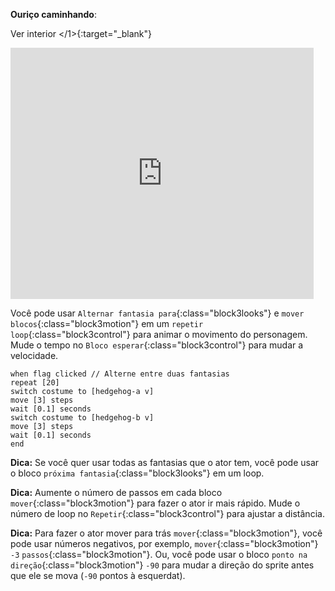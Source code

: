 **Ouriço caminhando</a>**:

Ver interior </1>{:target="_blank"}</p>

<div class="scratch-preview">
  <iframe allowtransparency="true" width="485" height="402" src="https://scratch.mit.edu/projects/embed/499398615/?autostart=false" frameborder="0"></iframe>
</div>

Você pode usar `Alternar fantasia para`{:class="block3looks"} e `mover blocos`{:class="block3motion"} em um `repetir loop`{:class="block3control"} para animar o movimento do personagem. Mude o tempo no `Bloco esperar`{:class="block3control"} para mudar a velocidade.



```blocks3
when flag clicked // Alterne entre duas fantasias
repeat [20]
switch costume to [hedgehog-a v]
move [3] steps
wait [0.1] seconds
switch costume to [hedgehog-b v]
move [3] steps
wait [0.1] seconds
end
```


**Dica:** Se você quer usar todas as fantasias que o ator tem, você pode usar o bloco `próxima fantasia`{:class="block3looks"} em um loop.

**Dica:** Aumente o número de passos em cada bloco `mover`{:class="block3motion"} para fazer o ator ir mais rápido. Mude o número de loop no `Repetir`{:class="block3control"} para ajustar a distância.

**Dica:** Para fazer o ator mover para trás `mover`{:class="block3motion"}, você pode usar números negativos, por exemplo, `mover`{:class="block3motion"} `-3` `passos`{:class="block3motion"}. Ou, você pode usar o bloco `ponto na direção`{:class="block3motion"} `-90` para mudar a direção do sprite antes que ele se mova (`-90` pontos à esquerdat).
